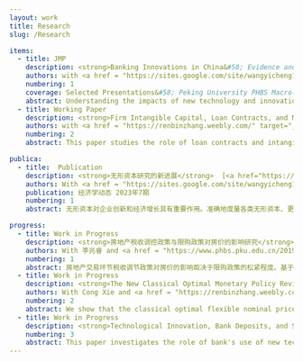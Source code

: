 ```yaml
---
layout: work
title: Research
slug: /Research

items:
  - title: JMP
    description: <strong>Banking Innovations in China&#58; Evidence and Welfare Implications</strong> [<a href="./assets/BankInnov_WXZ2023.pdf" target="_blank">pdf</a>]  
    authors: with <a href = "https://sites.google.com/site/wangyicheng1192/" target="_blank">Yicheng Wang</a> and <a href = "https://xuzhiwei09.wixsite.com/econ/research" target="_blank">Zhiwei Xu</a> 
    numbering: 1
    coverage: Selected Presentations&#58; Peking University PHBS Macro-Finance Reading Group; 7th Peking-NUS Annual conference; Sargent Institute of Quantitative Economics and Finance Workshop; 6th China and Development Annual Conference (Shanghai Jiao Tong U) 2023; CICM 2023; CFRC 2023
    abstract: Understanding the impacts of new technology and innovations on the banking sector is important and of growing interest. However, there is limited research on the detailed channels of the impacts, and consequently, the evaluations for the aggregate welfare implications. We contribute both empirically and quantitatively. We use bank panel dataset and construct a new measure of overall banking innovations to document that banking innovations can reduce marginal net costs, which improve efficiency and may unintended increase bank risk-taking. We show the finding is quite robust under a battery of checks. In a new structural, quantitative model, banks with heterogeneous capital choose investment in innovation and also risky lending, face regulations on the capital requirement and have limited liability. When aggregate new technology improves, it can reduce financial intermediation costs and social deadweight loss; however, it will also change the bank's risk consideration and increases moral hazard when the cost is largely reduced. We also find several other new implications for R\&D investment credit policy and Capital Requirement policy.
  - title: Working Paper
    description: <strong>Firm Intangible Capital, Loan Contracts, and Monetary Policy</strong> [<a href="./assets/Intancutoff_2023slides.pdf" target="_blank">slides</a>] 
    authors: with <a href = "https://renbinzhang.weebly.com/" target="_blank">Renbin Zhang</a>
    numbering: 2  
    abstract: This paper studies the role of loan contracts and intangible capital on the transmission of monetary policy to firm-level investment. Using US non-financial firm-level data, we find that, for a subsample of firms with loan covenants, the investment of firms with relatively more intangible assets responds more to monetary shocks. By classifying loan covenants into asset-based and cash flow-based loans, we further document that this pattern is driven by cash flow-based borrowers. We rationalize the empirical results using a tractable general equilibrium New Keynesian model. The choice of loan contracts depends on firms' investment decision, firms optimally allocate tangible and intangible investment based on idiosyncratic investment efficiency. Tangible assets can be pledged as collateral and the unpledgeable intangible assets improve profitability. For cash flow-based borrowers, an interest rate hike decrease the number of firms who invest more in intangibles, via the extensive margin, which amplifies the investment channel, therefore they respond more to the monetary policy conditional on higher intangible assets. We also conduct some policy analysis such as macro-prudential policy regulating firms' leverage under alternative contracts.

publica:
  - title:  Publication
    description: <strong>无形资本研究的新进展</strong>  [<a href="https://kns.cnki.net/kcms2/article/abstract?v=3uoqIhG8C44YLTlOAiTRKu87-SJxoEJu6LL9TJzd50n7EU_Z-wbXjVnTl-EciK_82pVq4ACueKl8_ZN2K3xnp4LkjadPV6BJ&uniplatform=NZKPT" target="_blank">pdf</a>]
    authors: With <a href = "https://sites.google.com/site/wangyicheng1192/" target="_blank">汪意成</a>
    publication: 经济学动态 2023年7期
    numbering: 1
    abstract: 无形资本对企业创新和经济增长具有重要作用。准确地度量各类无形资本、更好地解释无形资本对企业行为和宏观经济发展的影响，也成为经济学研究的前沿问题之一。本文系统梳理国外宏观金融领域涉及无形资本的相关文献和最新研究进展，重点介绍各类无形资本的相关定义及其度量方式，从微观企业和宏观经济两个视角对已有文献进行归纳总结和深入分析。在微观影响方面，现有研究主要从无形资本对企业投融资、生产率水平及市场资产定价等角度进行分析。在宏观视角方面，现有文献主要聚焦于无形资本对经济增长核算、短期经济波动、市场结构变化等方面的影响。本文最后对未来研究方向进行评述与展望，同时也为落实我国企业科技创新的主体地位提供了政策启示。

progress: 
  - title: Work in Progress
    description: <strong>房地产税收调控政策与限购政策对房价的影响研究</strong> [<a href="./assets/slides_PropertyTax_LWZ202309.pdf" target="_blank">slides</a>] 
    authors: With 李兆睿 and <a href = "https://www.phbs.pku.edu.cn/2019/fulltime_0920/136.html" target="_blank">王鹏飞</a>
    numbering: 1
    abstract: 房地产交易环节税收调节政策对房价的影响取决于限购政策的松紧程度。基于居民异质性预期的一般均衡模型，我们发现交易环节税收的不平等在买卖双方间产生了税收楔子，居民基于自身对未来房屋居住价值的异质性预期，选择成为买方、卖方或观望者。增加交易环节税收同时影响交易市场的买卖双方，产生了一般均衡效应，这使得买方的购房需求函数和卖方的住房供给函数同时左移，限购政策的松紧则影响了购房需求函数左移的程度。因此，当限购政策趋紧时，调高交易环节税收反而刺激房价上涨；当限购政策较松时，交易环节税收优惠则能发挥刺激房价的作用。
  - title: Work in Progress
    description: <strong>The New Classical Optimal Monetary Policy Revisited</strong> [Coming soon]
    authors: With Cong Xie and <a href = "https://renbinzhang.weebly.com/" target="_blank">Renbin Zhang</a>
    numbering: 2
    abstract: We show that the classical optimal flexible nominal price (inflation) fails to complete the market.  The nominal price that is desired to implement the complete market social planner allocations turns out to negative for some states of the economy. Incomplete market imposes the one-period forward-looking implementability constraint for the Ramsey social planner, the primal approach indicates that the Friedman Rule does not hold anymore. We formulate the recursive contract approach by imposing a lower bound of money asset and find that government optimally accumulate the public debt and the tax rate featuring incomplete market emerge.
  - title: Work in Progress
    description: <strong>Technological Innovation, Bank Deposits, and Systemic Risk</strong>
    numbering: 3
    abstract: This paper investigates the role of bank's use of new technologies under China's interest-rate based monetary transmission. Using a bank-panel dataset merged bank patent applications, I document that during monetary expansion, banks with higher technological innovations attract more deposits with fewer interest expenses since their deposits contain more demand deposits with higher liquidity. Moreover, banks with higher innovations accumulate larger systemic risks, especially during economic downturns.
---
```


<br />
<br />
